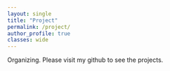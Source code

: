```yaml
---
layout: single
title: "Project"
permalink: /project/
author_profile: true
classes: wide
---
```


Organizing. Please visit my github to see the projects.
